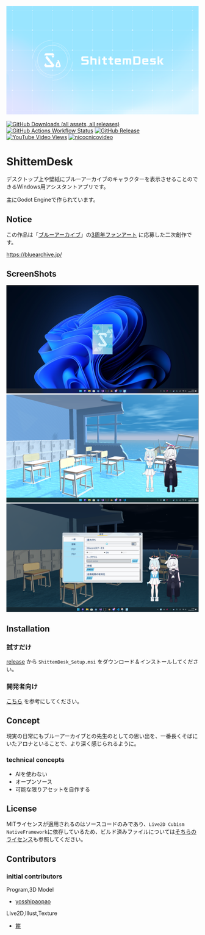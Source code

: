 ![Logo_Big](/docs/logo/Logo_big.png)

[![GitHub Downloads (all assets, all releases)](https://img.shields.io/github/downloads/yosshipaopao/ShittemDesk/total?style=for-the-badge&logo=github)](https://github.com/yosshipaopao/ShittemDesk/releases/latest/download/ShittemDesk_Setup.msi)
[![GitHub Actions Workflow Status](https://img.shields.io/github/actions/workflow/status/yosshipaopao/ShittemDesk/main.yml?style=for-the-badge&logo=githubactions)](https://github.com/yosshipaopao/ShittemDesk/actions/workflows/main.yml)
[![GitHub Release](https://img.shields.io/github/v/release/yosshipaopao/ShittemDesk?style=for-the-badge&logo=github)](https://github.com/yosshipaopao/ShittemDesk/actions/workflows/main.yml)
[![YouTube Video Views](https://img.shields.io/youtube/views/Omg8XGUvCjU?style=for-the-badge&logo=youtube)](https://youtu.be/Omg8XGUvCjU)
[![nicocnicovideo](https://img.shields.io/badge/niconico-video?style=for-the-badge&logo=niconico)](https://www.nicovideo.jp/watch/sm43588425)


# ShittemDesk

デスクトップ上や壁紙にブルーアーカイブのキャラクターを表示させることのできるWindows用アシスタントアプリです。

主にGodot Engineで作られています。

## Notice

この作品は「[ブルーアーカイブ](https://bluearchive.jp/)」の[3周年ファンアート](https://3rd-anniversary.bluearchive.jp/#/#fanart) に応募した二次創作です。

https://bluearchive.jp/

## ScreenShots
![ScreenShot1](/docs/screenshot/screenshot_1.png)
![ScreenShot2](/docs/screenshot/screenshot_2.png)
![ScreenShot3](/docs/screenshot/screenshot_3.png)



## Installation

### 試すだけ

[release](https://github.com/yosshipaopao/ShittemDesk/releases/latest) から `ShittemDesk_Setup.msi` をダウンロード＆インストールしてください。

### 開発者向け

[こちら](/docs/setup.md) を参考にしてください。

## Concept

現実の日常にもブルーアーカイブとの先生のとしての思い出を、一番長くそばにいたアロナといることで、より深く感じられるように。

### technical concepts
 - AIを使わない
 - オープンソース
 - 可能な限りアセットを自作する

## License

MITライセンスが適用されるのはソースコードのみであり、`Live2D Cubism NativeFramework`に依存しているため、ビルド済みファイルについては[そちらのライセンス](https://github.com/Live2D/CubismNativeFramework?tab=License-1-ov-file)も参照してください。

## Contributors

### initial contributors

Program,3D Model
- [yosshipaopao](https://x.com/yosshipaopao)

Live2D,Illust,Texture
- [餅](https://x.com/MotiTohu)